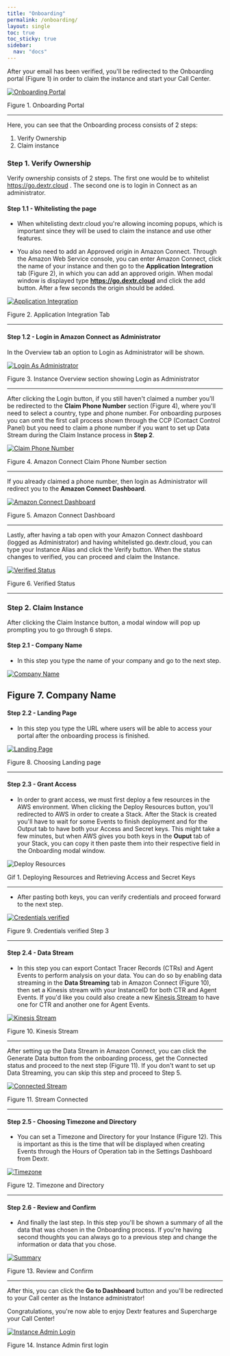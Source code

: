 ```yaml
---
title: "Onboarding"
permalink: /onboarding/
layout: single
toc: true
toc_sticky: true
sidebar: 
  nav: "docs"
---
```


After your email has been verified, you'll be redirected to the Onboarding portal (Figure 1) in order to claim the instance and start your Call Center.

[![Onboarding Portal](/assets/images/onboarding-portal.png)](/assets/images/onboarding-portal.png)

Figure 1. Onboarding Portal

----
Here, you can see that the Onboarding process consists of 2 steps:
1. Verify Ownership
2. Claim instance

### Step 1. Verify Ownership

Verify ownership consists of 2 steps. The first one would be to whitelist https://go.dextr.cloud . The second one is to login in Connect as an administrator.

#### Step 1.1 - Whitelisting the page

- When whitelisting dextr.cloud you're allowing incoming popups, which is important since they will be used to claim the instance and use other features. 

- You also need to add an Approved origin in Amazon Connect. Through the Amazon Web Service console, you can enter Amazon Connect, click the name of your instance and then go to the **Application Integration** tab (Figure 2), in which you can add an approved origin. When modal window is displayed type **https://go.dextr.cloud** and click the add button. After a few seconds the origin should be added.

[![Application Integration](/assets/images/app-integration.png)](/assets/images/app-integration.png)

Figure 2. Application Integration Tab
   
----
#### Step 1.2 - Login in Amazon Connect as Administrator

In the Overview tab an option to Login as Administrator will be shown.

[![Login As Administrator](/assets/images/connect-login.png)](/assets/images/connect-login.png)

Figure 3. Instance Overview section showing Login as Administrator

----
After clicking the Login button, if you still haven't claimed a number you'll be redirected to the **Claim Phone Number** section (Figure 4), where you'll need to select a country, type and phone number. For onboarding purposes you can omit the first call process shown through the CCP (Contact Control Panel) but you need to claim a phone number if you want to set up Data Stream during the Claim Instance process in **Step 2**.

[![Claim Phone Number](/assets/images/administrator-first-login.png)](/assets/images/administrator-first-login.png)

Figure 4. Amazon Connect Claim Phone Number section

----
If you already claimed a phone number, then login as Administrator will redirect you to the **Amazon Connect Dashboard**.

[![Amazon Connect Dashboard](/assets/images/claimed-number-login.png)](/assets/images/claimed-number-login.png)

Figure 5. Amazon Connect Dashboard

----

Lastly, after having a tab open with your Amazon Connect dashboard (logged as Administrator) and having whitelisted go.dextr.cloud, you can type your Instance Alias and click the Verify button. When the status changes to verified, you can proceed and claim the Instance.

[![Verified Status](/assets/images/verified-ownership.png)](/assets/images/verified-ownership.png)

Figure 6. Verified Status

----

### Step 2. Claim Instance

After clicking the Claim Instance button, a modal window will pop up prompting you to go through 6 steps.

#### Step 2.1 - Company Name
- In this step you type the name of your company and go to the next step.

[![Company Name](/assets/images/step1.png)](/assets/images/step1.png)

Figure 7. Company Name
----

#### Step 2.2 - Landing Page
- In this step you type the URL where users will be able to access your portal after the onboarding process is finished.

[![Landing Page](/assets/images/step2.png)](/assets/images/step2.png)

Figure 8. Choosing Landing page

----

#### Step 2.3 - Grant Access 

- In order to grant access, we must first deploy a few resources in the AWS environment. When clicking the Deploy Resources button, you'll redirected to AWS in order to create a Stack. After the Stack is created you'll have to wait for some Events to finish deployment and for the Output tab to have both your Access and Secret keys. This might take a few minutes, but when AWS gives you both keys in the **Ouput** tab of your Stack, you can copy it then paste them into their respective field in the Onboarding modal window.

![Deploy Resources](/assets/images/deploy-resources.gif)

Gif 1. Deploying Resources and Retrieving Access and Secret Keys

----

- After pasting both keys, you can verify credentials and proceed forward to the next step.

[![Credentials verified](/assets/images/credentials-verified.png)](/assets/images/credentials-verified.png)

Figure 9. Credentials verified Step 3

----

#### Step 2.4 - Data Stream

- In this step you can export Contact Tracer Records (CTRs) and Agent Events to perform analysis on your data. You can do so by enabling data streaming in the **Data Streaming** tab in Amazon Connect (Figure 10), then set a Kinesis stream with your InstanceID for both CTR and Agent Events. If you'd like you could also create a new [Kinesis Stream](https://docs.aws.amazon.com/streams/latest/dev/introduction.html) to have one for CTR and another one for Agent Events.

[![Kinesis Stream](/assets/images/step4.png)](/assets/images/step4.png)

Figure 10. Kinesis Stream

----
After setting up the Data Stream in Amazon Connect, you can click the Generate Data button from the onboarding process, get the Connected status and proceed to the next step (Figure 11). If you don't want to set up Data Streaming, you can skip this step and proceed to Step 5.

[![Connected Stream](/assets/images/connected-step4.png)](/assets/images/connected-step4.png)

Figure 11. Stream Connected

----

#### Step 2.5 - Choosing Timezone and Directory

- You can set a Timezone and Directory for your Instance (Figure 12). This is important as this is the time that will be displayed when creating Events through the Hours of Operation tab in the Settings Dashboard from Dextr.

[![Timezone](/assets/images/step5.png)](/assets/images/step5.png)

Figure 12. Timezone and Directory

----

#### Step 2.6 - Review and Confirm

- And finally the last step. In this step you'll be shown a summary of all the data that was chosen in the Onboarding process. If you're having second thoughts you can always go to a previous step and change the information or data that you chose. 

[![Summary](/assets/images/step6.png)](/assets/images/step6.png)

Figure 13. Review and Confirm

----
After this, you can click the **Go to Dashboard** button and you'll be redirected to your Call center as the Instance administrator!

Congratulations, you're now able to enjoy Dextr features and Supercharge your Call Center!

[![Instance Admin Login](/assets/images/IA-login.png)](/assets/images/IA-login.png)

Figure 14. Instance Admin first login